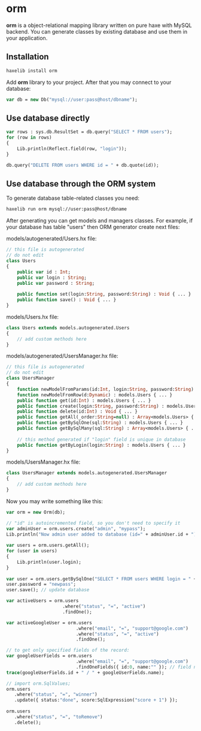 # orm #

**orm** is a object-relational mapping library written on pure haxe with MySQL backend. You can generate classes by existing database and use them in your application.

## Installation ##

```bash
haxelib install orm
```

Add **orm** library to your project. After that you may connect to your database:
```haxe
var db = new Db("mysql://user:pass@host/dbname");
```

## Use database directly ##

```haxe
var rows : sys.db.ResultSet = db.query("SELECT * FROM users");
for (row in rows)
{
    Lib.println(Reflect.field(row, "login"));
}

db.query("DELETE FROM users WHERE id = " + db.quote(id));
```

## Use database through the ORM system ##

To generate database table-related classes you need:
```bash
haxelib run orm mysql://user:pass@host/dbname
```

After generating you can get models and managers classes. For example, if your database has table "users" then ORM generator create next files:

models/autogenerated/Users.hx file:

```haxe
// this file is autogenerated
// do not edit
class Users
{
    public var id : Int;
    public var login : String;
    public var password : String;
 
    public function set(login:String, password:String) : Void { ... }
    public function save() : Void { ... }
}

```
models/Users.hx file:

```haxe
class Users extends models.autogenerated.Users
{
    // add custom methods here
}
```

models/autogenerated/UsersManager.hx file:

```haxe
// this file is autogenerated
// do not edit
class UsersManager
{
    function newModelFromParams(id:Int, login:String, password:String) : models.Users { ... }
    function newModelFromRow(d:Dynamic) : models.Users { ... }
    public function get(id:Int) : models.Users { ... }
    public function create(login:String, password:String) : models.Users { ... }
    public function delete(id:Int) : Void { ... }
    public function getAll(_order:String=null) : Array<models.Users> { ... }
    public function getBySqlOne(sql:String) : models.Users { ... }
    public function getBySqlMany(sql:String) : Array<models.Users> { ... }
     
    // this method generated if "login" field is unique in database
    public function getByLogin(login:String) : models.Users { ... }
}
```

models/UsersManager.hx file:

```haxe
class UsersManager extends models.autogenerated.UsersManager
{
    // add custom methods here
} 
```

Now you may write something like this:


```haxe
var orm = new Orm(db);

// "id" is autoincremented field, so you don't need to specify it
var adminUser = orm.users.create("admin", "mypass");
Lib.println("Now admin user added to database (id=" + adminUser.id + ")");
 
var users = orm.users.getAll();
for (user in users)
{
    Lib.println(user.login);
}
 
var user = orm.users.getBySqlOne("SELECT * FROM users WHERE login = " + db.quote("admin"));
user.password = "newpass";
user.save(); // update database

var activeUsers = orm.users
                     .where("status", "=", "active")
                     .findOne();

var activeGoogleUser = orm.users
                          .where("email", "=", "support@google.com")
                          .where("status", "=", "active")
                          .findOne();

// to get only specified fields of the record:
var googleUserFields = orm.users
                          .where("email", "=", "support@google.com")
                          .findOneFields({ id:0, name:"" }); // field name and value type are used, not value itself
trace(googleUserFields.id + " / " + googleUserFields.name);

// import orm.SqlValues;
orm.users
   .where("status", "=", "winner")
   .update({ status:"done", score:SqlExpression("score + 1") });
   
orm.users
   .where("status", "=", "toRemove")
   .delete();
```